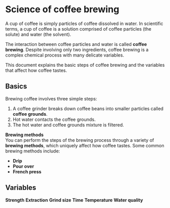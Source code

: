 # Science of coffee brewing 

A cup of coffee is simply particles of coffee dissolved in water. In scientific terms, a cup of coffee is a solution comprised of coffee particles (the solute) and water (the solvent).

The interaction between coffee particles and water is called **coffee brewing**. Despite involving only two ingredients, coffee brewing is a complex chemical process with many delicate variables.

This document explains the basic steps of coffee brewing and the variables that affect how coffee tastes. 

## Basics     
Brewing coffee involves three simple steps: 
1. A coffee grinder breaks down coffee beans into smaller particles called **coffee grounds**. 
2. Hot water contacts the coffee grounds. 
3. The hot water and coffee grounds mixture is filtered. 

**Brewing methods**<br> 
You can perform the steps of the brewing process through a variety of **brewing methods**, which uniquely affect how coffee tastes. Some common brewing methods include: 
- **Drip**
- **Pour over**
- **French press**

## Variables 
**Strength** 
**Extraction** 
**Grind size** 
**Time** 
**Temperature** 
**Water quality** 
